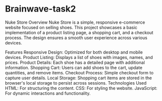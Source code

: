 # Brainwave-task2
Nuke Store
Overview
Nuke Store is a simple, responsive e-commerce website focused on selling shoes. This project showcases a basic implementation of a product listing page, a shopping cart, and a checkout process. The design ensures a smooth user experience across various devices.

Features
Responsive Design: Optimized for both desktop and mobile devices.
Product Listing: Displays a list of shoes with images, names, and prices.
Product Details: Each shoe has a detailed page with additional information.
Shopping Cart: Users can add shoes to the cart, update quantities, and remove items.
Checkout Process: Simple checkout form to capture user details.
Local Storage: Shopping cart items are stored in the browser's local storage to persist across sessions.
Technologies Used
HTML: For structuring the content.
CSS: For styling the website.
JavaScript: For dynamic interactions and functionality.
